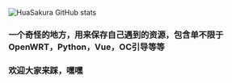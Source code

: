
![HuaSakura GitHub stats](https://github-readme-stats.vercel.app/api?username=HuaSakura&show_icons=true&theme=cobalt)

### 一个奇怪的地方，用来保存自己遇到的资源，包含单不限于OpenWRT，Python，Vue，OC引导等等
### 欢迎大家来踩，嘿嘿
